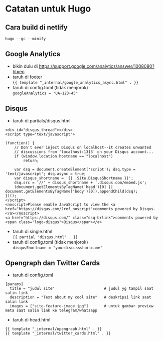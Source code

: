 # Catatan untuk Hugo  



## Cara build di netlify
`hugo --gc --minify`

## Google Analytics  
- bikin dulu di https://support.google.com/analytics/answer/1008080?hl=en  
- taruh di footer  
`{{ template "_internal/google_analytics_async.html" . }}`
- taruh di config.toml (tidak menjorok)  
`googleAnalytics = "UA-123-45"`

## Disqus  

- taruh di partials/disqus.html  
```
<div id="disqus_thread"></div>
<script type="text/javascript">

(function() {
    // Don't ever inject Disqus on localhost--it creates unwanted
    // discussions from 'localhost:1313' on your Disqus account...
    if (window.location.hostname == "localhost")
        return;

    var dsq = document.createElement('script'); dsq.type = 'text/javascript'; dsq.async = true;
    var disqus_shortname = '{{ .Site.DisqusShortname }}';
    dsq.src = '//' + disqus_shortname + '.disqus.com/embed.js';
    (document.getElementsByTagName('head')[0] || document.getElementsByTagName('body')[0]).appendChild(dsq);
})();
</script>
<noscript>Please enable JavaScript to view the <a href="https://disqus.com/?ref_noscript">comments powered by Disqus.</a></noscript>
<a href="https://disqus.com/" class="dsq-brlink">comments powered by <span class="logo-disqus">Disqus</span></a>
```
- taruh di single.html  
`{{ partial "disqus.html" . }}`
- taruh di config.toml (tidak menjorok)  
`disqusShortname = "yourdiscussshortname"`

## Opengraph dan Twitter Cards  

- taruh di config.toml  
```
[params]
  title = "judul site"                      # judul yg tampil saat salin link
  description = "Text about my cool site"   # deskripsi link saat salin link
  images = ["site-feature-image.jpg"]       # untuk gambar preview meta saat salin link ke telegram/whatsapp
```
- taruh di head.html  
```
{{ template "_internal/opengraph.html" . }}
{{ template "_internal/twitter_cards.html" . }}
```
